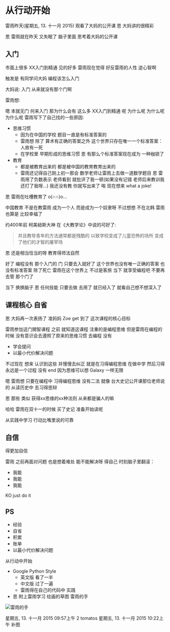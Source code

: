 # 从行动开始
雷雨昨天(星期五, 13. 十一月 2015) 观看了大妈的公开课 
恩 大妈讲的很精彩 

恩 雷雨就在昨天 又失眠了 脑子里面 思考着大妈的公开课

## 入门

 市面上很多 XX入门到精通 见的好多 雷雨现在觉得 好反雷雨的人性 逆心智啊

触发是 有同学问大妈 编程该怎么入门

大妈说: 入门 从来就没有那个门啊

雷雨想:

嗯 本就无门 何来入门 那为什么会有 这么多 XX入门到精通 呢 为什么呢 为什么呢 为什么呢 雷雨写下了自己找的一些原因:

- 思维习惯
	- 因为在中国的学校 题目一直是有标准答案的
	- 雷雨想 除了 算术有正确的答案之外 这个世界只存在唯一一个标准答案：人故有一死
	- 在学校里 早期形成的思维习惯 恩 有那么个标准答案现在成为 一种枷锁了
- 教育
	- 都是被教育出来的 都是被中国的教育教育出来的
	- 雷雨还记得自己刚上初一那会 数学老师让雷雨上去做一道数学题目 恩 雷雨用了负数表示 老师看到 就批评了我一顿(如果没有记错 老师后来教训我 还打了我呀...) 我还没有教 你就写出来了 唉 现在想来 what a joke!

恩 雷雨在吐槽教育了 o(∩∩)o...

中国教育 不是在教雷雨 成为一个人 而是成为一个奴隶呀 不过想想 不在北韩 雷雨也算是 比较幸福了

约400年前 柯美紐斯大神 在《大教学论》中说的可好了:
> 并且教导青年的方法通常都是残酷的 以致学校变成了儿童恐怖的场所 变成了他们的才智的屠宰场

恩 还是相当恰当的呀 教育得师法自然 

好了 编程没有 那个入门的 门 只要去入就好了 这个世界也没有唯一正确的答案 也没有标准答案 除了死亡 雷雨在这个世界上 不过是客旅 当下 就享受编程吧 不要再去管 那个门了 

当下 换换脑子 恩 任何技能 只要去做 去用了 就已经入了 就看自己想不想深入了

## 课程核心 自省

恩 大妈再一次表扬了 准妈妈 Zoe get 到了 这次课程的核心目标

雷雨参加这门開智课程 之前 就知道这课程 注重的是编程思维 但是雷雨在编程的时候 没有意识会去遵照了原来的思维习惯 去编程 没有

- 学会提问
- 以最小代价解决问题

不过现在 想来 认识到这些 并慢慢去纠正 就是在习得编程思维 在做中学 然后习得永远是一个过程 没有 end 因为思维可以想 Galaxy 一样无限

嗯 雷雨想 只要在编程中 习得编程思维 没有二法  就像 台大史记公开课那位老师说的 从读历史中 去习得思辩 

恩 那些 类似 获得xx思维的xx种法则 从来都是骗人的嘛

哈哈 雷雨在双十一的时候 买了史记 准备开始读呢 

从实践中学习 行动比嘴里说的可靠

## 自信

得更加自信 

雷雨 之前再面对问题 也是想着难处 能不能解决呀 得自己 时刻脑子里翻滚：

- 我能
- 我能
- 我能

KO just do it

## PS

- 经验
- 自省
- 积累
- 账单
- 以最小代价解决问题

从行动中开始

- Google Python Style
	- 英文版 看了一半
	- 中文版 过了一遍
	- 雷雨得在自己的代码中 实践
- 恩 附上雷雨学习 绘画的草图 雷雨的手

![雷雨的手](http://dn-jeremiahzhang.qbox.me/20151112hand.jpg)

星期五, 13. 十一月 2015 09:57上午 2 tomatos
星期五, 13. 十一月 2015 10:22上午 补图

